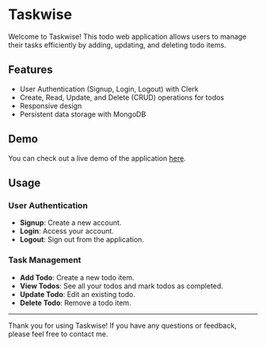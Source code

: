 # Taskwise

Welcome to Taskwise! This todo web application allows users to manage their tasks efficiently by adding, updating, and deleting todo items.

## Features

- User Authentication (Signup, Login, Logout) with Clerk
- Create, Read, Update, and Delete (CRUD) operations for todos
- Responsive design
- Persistent data storage with MongoDB

## Demo

You can check out a live demo of the application [here](#https://taskwise.vercel.app/).

## Usage

### User Authentication

- **Signup**: Create a new account.
- **Login**: Access your account.
- **Logout**: Sign out from the application.

### Task Management

- **Add Todo**: Create a new todo item.
- **View Todos**: See all your todos and mark todos as completed.
- **Update Todo**: Edit an existing todo.
- **Delete Todo**: Remove a todo item.

---

Thank you for using Taskwise! If you have any questions or feedback, please feel free to contact me.
